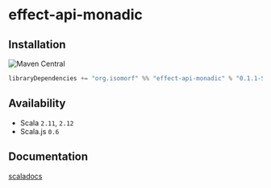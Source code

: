 
[//]: # (NOTE: do not edit `README.md` in root, only edit from `src/site-preprocess/README.md`)


# effect-api-monadic

## Installation

![Maven Central](https://img.shields.io/maven-central/v/org.isomorf/effect-api-monadic_2.12.svg?style=for-the-badge)

```scala
libraryDependencies += "org.isomorf" %% "effect-api-monadic" % "0.1.1-SNAPSHOT"
```

## Availability
* Scala `2.11`, `2.12`
* Scala.js `0.6`

## Documentation

[scaladocs](http://isomorf-org.github.io/scala-effect-api-monadic/scaladocs/api/0.1.1-SNAPSHOT/org/isomorf/runtime/effect/api/monadic)
